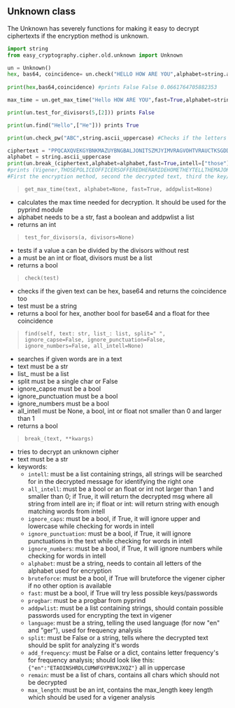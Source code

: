 ## Unknown class

The Unknown has severely functions for making it easy to decrypt ciphertexts if the encryption method is unknown.

```` python
import string
from easy_cryptography.cipher.old.unknown import Unknown

un = Unknown()
hex, bas64, coincidence= un.check("HELLO HOW ARE YOU",alphabet=string.ascii_uppercase) #checks if it could be hex and base64 
                                                                                       #and calculates the coincidenc 
print(hex,bas64,coincidence) #prints False False 0.0661764705882353

max_time = un.get_max_time("Hello HOW ARE YOU",fast=True,alphabet=string.ascii_uppercase) #calculates the value for the pyprind bar

print(un.test_for_divisors(5,[2])) prints False

print(un.find("Hello",["He"])) prints True

print(un.check_pw("ABC",string.ascii_uppercase) #Checks if the letters of the pw is in the alphabet; prints True

ciphertext = "PPQCAXQVEKGYBNKMAZUYBNGBALJONITSZMJYIMVRAGVOHTVRAUCTKSGDDWUOXITLAZUVAVVRAZCVKBQPIWPOU"
alphabet = string.ascii_uppercase
print(un.break_(ciphertext,alphabet=alphabet,fast=True,intell=["those"], ignore_capse=True, ignore_punctuation=True, ignore_numbers=True, Bruteforce=False))
#prints (Vigener,THOSEPOLICEOFFICERSOFFEREDHERARIDEHOMETHEYTELLTHEMAJOKETHOSEBARBERSLENTHERALOTOFMONEY,WICK) 
#First the encryption method, second the decrypted text, third the key/password
````
   
> ``get_max_time(text, alphabet=None, fast=True, addpwlist=None)``   
- calculates the max time needed for decryption. It should be used for the pyprind module  
- alphabet needs to be a str, fast a boolean and addpwlist a list  
- returns an int  

> ``test_for_divisors(a, divisors=None)``   
- tests if a value a can be divided by the divisors without rest  
- a must be an int or float, divisors must be a list  
- returns a bool  

> ``check(test)``   
- checks if the given text can be hex, base64 and returns the coincidence too
- test must be a string
- returns a bool for hex, another bool for base64 and a float for thee coincidence

> ``find(self, text: str, list_: list, split=" ", ignore_capse=False, ignore_punctuation=False, ignore_numbers=False, all_intell=None)``   
- searches if given words are in a text
- text must be a str
- list_ must be a list
- split must be a single char or False
- ignore_capse must be a bool
- ignore_punctuation must be a bool
- ignore_numbers must be a bool
- all_intell must be None, a bool, int or float not smaller than 0 and larger than 1
- returns a bool

> ``break_(text, **kwargs)``   
- tries to decrypt an unknown cipher
- text must be a str
- keywords:
    - `intell`: must be a list containing strings, all strings will be searched for in the decrypted message for identifying the right one
    - `all_intell`: must be a bool or an float or int not larger than 1 and smaller than 0; if True, it will return the decrypted msg where all string from intell are in; if float or int: will return string with enough matching words from intell
    - `ignore_caps`: must be a bool, if True, it will ignore upper and lowercase while checking for words in intell
    - `ignore_punctuation`: must be a bool, if True, it will ignore punctuations in the text while checking for words in intell
    - `ignore_numbers`: must be a bool, if True, it will ignore numbers while checking for words in intell
    - `alphabet`: must be a string, needs to contain all letters of the alphabet used for encryption
    - `bruteforce`: must be a bool, if True will bruteforce the vigener cipher if no other option is available
    - `fast`: must be a bool, if True will try less possible keys/passwords
    - `progbar`: must be a progbar from pyprind
    - `addpwlist`: must be a list containing strings, should contain possible passwords used for encrypting the text in vigener
    - `language`: must be a string, telling the used language (for now "en" and "ger"), used for frequency analysis
    - `split`: must be False or a string, tells where the decrypted text should be split for analyzing it's words
    - `add_frequency`: must be False or a dict, contains letter frequency's for frequency analysis; should look like this: `{"en":"ETAOINSHRDLCUMWFGYPBVKJXQZ"}` all in uppercase
    - `remain`: must be a list of chars, contains all chars which should not be decrypted
    - `max_length`: must be an int, contains the max_length keey length which should be used for a vigener analysis
